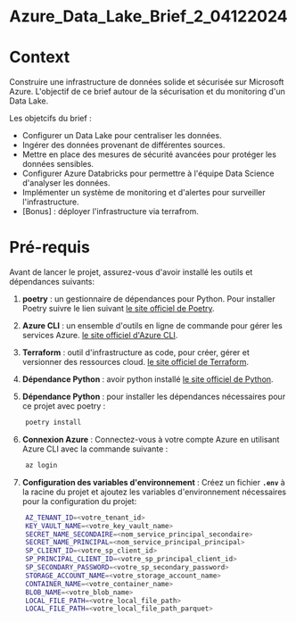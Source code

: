# Azure_Data_Lake_Brief_2_04122024

# Context

Construire une infrastructure de données solide et sécurisée sur Microsoft Azure. L'objectif de ce brief autour de la sécurisation et du monitoring d'un Data Lake.

Les objetcifs du brief :
- Configurer un Data Lake pour centraliser les données. 
- Ingérer des données provenant de différentes sources.
- Mettre en place des mesures de sécurité avancées pour protéger les données sensibles.
- Configurer Azure Databricks pour permettre à l'équipe Data Science d'analyser les données.
- Implémenter un système de monitoring et d'alertes pour surveiller l'infrastructure.
- [Bonus] : déployer l'infrastructure via terrafrom.

# Pré-requis
Avant de lancer le projet, assurez-vous d'avoir installé les outils et dépendances suivants:

1. **poetry** : un gestionnaire de dépendances pour Python. Pour installer Poetry suivre le lien suivant [le site officiel de Poetry](https://python-poetry.org/docs/#installation).

2. **Azure CLI** : un ensemble d'outils en ligne de commande pour gérer les services Azure. [le site officiel d'Azure CLI](https://docs.microsoft.com/fr-fr/cli/azure/install-azure-cli).

3. **Terraform** : outil d'infrastructure as code, pour créer, gérer et versionner des ressources cloud. [le site officiel de Terraform](https://learn.hashicorp.com/tutorials/terraform/install-cli).

4. **Dépendance Python** : avoir python installé [le site officiel de Python](https://www.python.org/downloads/).

5. **Dépendance Python** : pour installer les dépendances nécessaires pour ce projet avec poetry :

```sh
    poetry install
```

6. **Connexion Azure** : Connectez-vous à votre compte Azure en utilisant Azure CLI avec la commande suivante :

```sh
    az login
```

7. **Configuration des variables d'environnement** : Créez un fichier **`.env`** à la racine du projet et ajoutez les variables d'environnement nécessaires pour la configuration du projet:
```sh
    AZ_TENANT_ID=<votre_tenant_id>
    KEY_VAULT_NAME=<votre_key_vault_name>
    SECRET_NAME_SECONDAIRE=<nom_service_principal_secondaire>
    SECRET_NAME_PRINCIPAL=<nom_service_principal_principal>
    SP_CLIENT_ID=<votre_sp_client_id>
    SP_PRINCIPAL_CLIENT_ID=<votre_sp_principal_client_id>
    SP_SECONDARY_PASSWORD=<votre_sp_secondary_password>
    STORAGE_ACCOUNT_NAME=<votre_storage_account_name>
    CONTAINER_NAME=<votre_container_name>
    BLOB_NAME=<votre_blob_name>
    LOCAL_FILE_PATH=<votre_local_file_path>
    LOCAL_FILE_PATH=<votre_local_file_path_parquet>
```